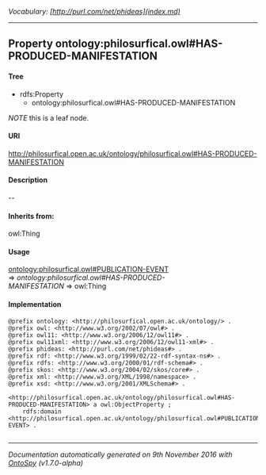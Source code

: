 _Vocabulary: [http://purl.com/net/phideas](index.md)_ 

---	
	




    


## Property ontology:philosurfical.owl#HAS-PRODUCED-MANIFESTATION


#### Tree

* rdfs:Property
    * ontology:philosurfical.owl#HAS-PRODUCED-MANIFESTATION





*NOTE* this is a leaf node.


#### URI
http://philosurfical.open.ac.uk/ontology/philosurfical.owl#HAS-PRODUCED-MANIFESTATION

#### Description
--


#### Inherits from:
owl:Thing



#### Usage


[ontology:philosurfical.owl#PUBLICATION-EVENT](class-ontologyphilosurficalowlpublication-event.md) 
=&gt;&nbsp;_ontology:philosurfical.owl#HAS-PRODUCED-MANIFESTATION_&nbsp;=&gt;&nbsp;owl:Thing

#### Implementation
```
@prefix ontology: <http://philosurfical.open.ac.uk/ontology/> .
@prefix owl: <http://www.w3.org/2002/07/owl#> .
@prefix owl11: <http://www.w3.org/2006/12/owl11#> .
@prefix owl11xml: <http://www.w3.org/2006/12/owl11-xml#> .
@prefix phideas: <http://purl.com/net/phideas#> .
@prefix rdf: <http://www.w3.org/1999/02/22-rdf-syntax-ns#> .
@prefix rdfs: <http://www.w3.org/2000/01/rdf-schema#> .
@prefix skos: <http://www.w3.org/2004/02/skos/core#> .
@prefix xml: <http://www.w3.org/XML/1998/namespace> .
@prefix xsd: <http://www.w3.org/2001/XMLSchema#> .

<http://philosurfical.open.ac.uk/ontology/philosurfical.owl#HAS-PRODUCED-MANIFESTATION> a owl:ObjectProperty ;
    rdfs:domain <http://philosurfical.open.ac.uk/ontology/philosurfical.owl#PUBLICATION-EVENT> .


```










---

_Documentation automatically generated on 9th November 2016 with [OntoSpy](http://ontospy.readthedocs.org/ "Open") (v1.7.0-alpha)_